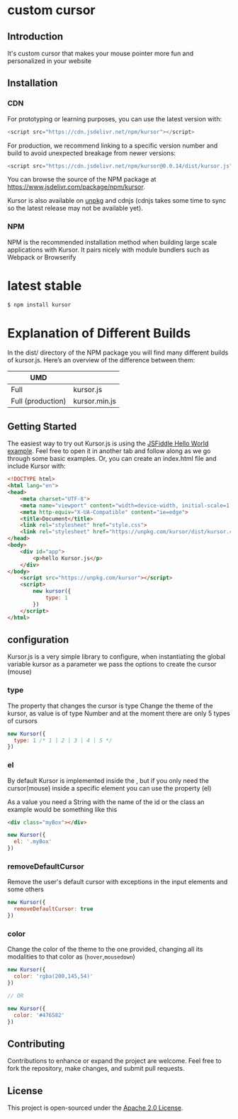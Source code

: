 # custom cursor

## Introduction
It's custom cursor that makes your mouse pointer more fun and personalized in your website

## Installation
### CDN
For prototyping or learning purposes, you can use the latest version with:

```js
<script src="https://cdn.jsdelivr.net/npm/kursor"></script>
```
For production, we recommend linking to a specific version number and build to avoid unexpected breakage from newer versions:

```js
<script src="https://cdn.jsdelivr.net/npm/kursor@0.0.14/dist/kursor.js"></script>
```
You can browse the source of the NPM package at https://www.jsdelivr.com/package/npm/kursor.

Kursor is also available on [unpkg](https://unpkg.com/kursor@0.1.6/dist/kursor.js) and cdnjs (cdnjs takes some time to sync so the latest release may not be available yet).

### NPM
NPM is the recommended installation method when building large scale applications with Kursor. It pairs nicely with module bundlers such as Webpack or Browserify

# latest stable
```cmd
$ npm install kursor
```
# Explanation of Different Builds
In the dist/ directory of the NPM package you will find many different builds of kursor.js. Here’s an overview of the difference between them:

| UMD                 |                 |
| ------------------- | --------------- |
| Full                | kursor.js       |
| Full (production)   | kursor.min.js   |

## Getting Started
The easiest way to try out Kursor.js is using the [JSFiddle Hello World example](https://jsfiddle.net/luisdanielroviracontreras/01xsk2fq/9/). Feel free to open it in another tab and follow along as we go through some basic examples. Or, you can create an index.html file and include Kursor with:

```html
<!DOCTYPE html>
<html lang="en">
<head>
    <meta charset="UTF-8">
    <meta name="viewport" content="width=device-width, initial-scale=1.0">
    <meta http-equiv="X-UA-Compatible" content="ie=edge">
    <title>Document</title>
    <link rel="stylesheet" href="style.css">
    <link rel="stylesheet" href="https://unpkg.com/kursor/dist/kursor.css">
</head>
<body>
    <div id="app">
        <p>hello Kursor.js</p>
    </div>
</body>
    <script src="https://unpkg.com/kursor"></script>
    <script>
        new kursor({
            type: 1
        })
    </script>
</html>
```

## configuration
Kursor.js is a very simple library to configure, when instantiating the global variable kursor as a parameter we pass the options to create the cursor (mouse)

### type
The property that changes the cursor is type
Change the theme of the kursor, as value is of type Number and at the moment there are only 5 types of cursors

```js
new Kursor({
  type: 1 /* 1 | 2 | 3 | 4 | 5 */
})
```

### el
By default Kursor is implemented inside the <body>, but if you only need the cursor(mouse) inside a specific element you can use the property (el)

As a value you need a String with the name of the id or the class an example would be something like this

```html
<div class="myBox"></div>
```
```js
new Kursor({
  el: '.myBox'
})
```
### removeDefaultCursor
Remove the user's default cursor with exceptions in the input elements and some others

```js
new Kursor({
  removeDefaultCursor: true
})
```
### color
Change the color of the theme to the one provided, changing all its modalities to that color as (`hover`,`mousedown`)

```js
new Kursor({
  color: 'rgba(200,145,54)'
})

// OR

new Kursor({
  color: '#476582'
})
```

## Contributing
Contributions to enhance or expand the project are welcome. Feel free to fork the repository, make changes, and submit pull requests.

## License
This project is open-sourced under the [Apache 2.0 License](LICENSE).
